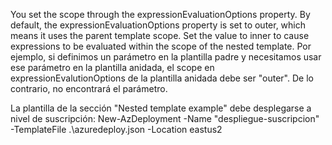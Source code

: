 You set the scope through the expressionEvaluationOptions property. By default, the expressionEvaluationOptions property is set to outer, which means it uses the parent template scope. Set the value to inner to cause expressions to be evaluated within the scope of the nested template.
Por ejemplo, si definimos un parámetro en la plantilla padre y necesitamos usar ese parámetro en la plantilla anidada, el scope en expressionEvalutionOptions de la plantilla anidada debe ser "outer". De lo contrario, no encontrará el parámetro.

La plantilla de la sección "Nested template example" debe desplegarse a nivel de suscripción:
New-AzDeployment -Name "despliegue-suscripcion" -TemplateFile .\azuredeploy.json -Location eastus2
